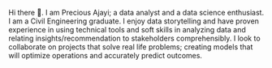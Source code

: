  Hi there 👋. I am Precious Ajayi; a data analyst and a data science enthusiast. 
 I am a Civil Engineering graduate.
 I enjoy data storytelling and have proven experience in using technical tools and soft skills in analyzing data and relating insights/recommendation to stakeholders comprehensibly.
 I look to collaborate on projects that solve real life problems; creating models that will optimize operations and accurately predict outcomes.
 

<!--
**nikBaus/nikBaus** is a ✨ _special_ ✨ repository because its `README.md` (this file) appears on your GitHub profile.

Here are some ideas to get you started:

- 🔭 I’m currently working on ...
- 🌱 I’m currently learning ...
- 👯 I’m looking to collaborate on ...
- 🤔 I’m looking for help with ...
- 💬 Ask me about ...
- 📫 How to reach me: ...
- 😄 Pronouns: ...
- ⚡ Fun fact: ...
-->
